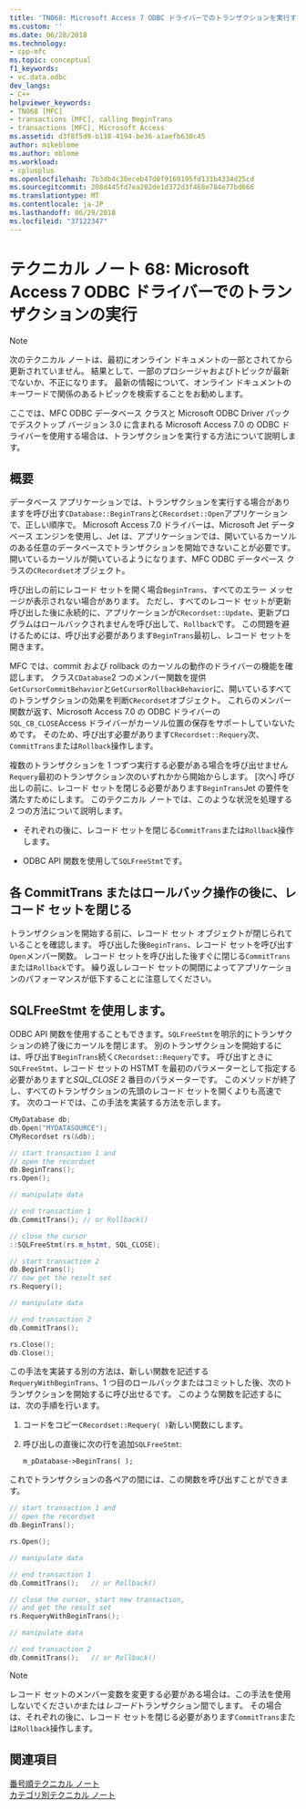 ```yaml
---
title: 'TN068: Microsoft Access 7 ODBC ドライバーでのトランザクションを実行する |Microsoft ドキュメント'
ms.custom: ''
ms.date: 06/28/2018
ms.technology:
- cpp-mfc
ms.topic: conceptual
f1_keywords:
- vc.data.odbc
dev_langs:
- C++
helpviewer_keywords:
- TN068 [MFC]
- transactions [MFC], calling BeginTrans
- transactions [MFC], Microsoft Access
ms.assetid: d3f8f5d9-b118-4194-be36-a1aefb630c45
author: mikeblome
ms.author: mblome
ms.workload:
- cplusplus
ms.openlocfilehash: 7b3db4c30eceb47d0f9169195fd131b4334d25cd
ms.sourcegitcommit: 208d445fd7ea202de1d372d3f468e784e77bd666
ms.translationtype: MT
ms.contentlocale: ja-JP
ms.lasthandoff: 06/29/2018
ms.locfileid: "37122347"
---
```

# <a name="tn068-performing-transactions-with-the-microsoft-access-7-odbc-driver"></a>テクニカル ノート 68: Microsoft Access 7 ODBC ドライバーでのトランザクションの実行

> [!NOTE]
> 次のテクニカル ノートは、最初にオンライン ドキュメントの一部とされてから更新されていません。 結果として、一部のプロシージャおよびトピックが最新でないか、不正になります。 最新の情報について、オンライン ドキュメントのキーワードで関係のあるトピックを検索することをお勧めします。

ここでは、MFC ODBC データベース クラスと Microsoft ODBC Driver パックでデスクトップ バージョン 3.0 に含まれる Microsoft Access 7.0 の ODBC ドライバーを使用する場合は、トランザクションを実行する方法について説明します。

## <a name="overview"></a>概要

データベース アプリケーションでは、トランザクションを実行する場合がありますを呼び出す`CDatabase::BeginTrans`と`CRecordset::Open`アプリケーションで、正しい順序で。 Microsoft Access 7.0 ドライバーは、Microsoft Jet データベース エンジンを使用し、Jet は、アプリケーションでは、開いているカーソルのある任意のデータベースでトランザクションを開始できないことが必要です。 開いているカーソルが開いているようになります、MFC ODBC データベース クラスの`CRecordset`オブジェクト。

呼び出しの前にレコード セットを開く場合`BeginTrans`、すべてのエラー メッセージが表示されない場合があります。 ただし、すべてのレコード セットが更新呼び出した後に永続的に、アプリケーションが`CRecordset::Update`、更新プログラムはロールバックされませんを呼び出して、`Rollback`です。 この問題を避けるためには、呼び出す必要があります`BeginTrans`最初し、レコード セットを開きます。

MFC では、commit および rollback のカーソルの動作のドライバーの機能を確認します。 クラス`CDatabase`2 つのメンバー関数を提供`GetCursorCommitBehavior`と`GetCursorRollbackBehavior`に、開いているすべてのトランザクションの効果を判断`CRecordset`オブジェクト。 これらのメンバー関数が返す、Microsoft Access 7.0 の ODBC ドライバーの`SQL_CB_CLOSE`Access ドライバーがカーソル位置の保存をサポートしていないためです。 そのため、呼び出す必要があります`CRecordset::Requery`次、`CommitTrans`または`Rollback`操作します。

複数のトランザクションを 1 つずつ実行する必要がある場合を呼び出せません`Requery`最初のトランザクション次のいずれかから開始からします。 [次へ] 呼び出しの前に、レコード セットを閉じる必要があります`BeginTrans`Jet の要件を満たすためにします。 このテクニカル ノートでは、このような状況を処理する 2 つの方法について説明します。

- それぞれの後に、レコード セットを閉じる`CommitTrans`または`Rollback`操作します。

- ODBC API 関数を使用して`SQLFreeStmt`です。

## <a name="closing-the-recordset-after-each-committrans-or-rollback-operation"></a>各 CommitTrans またはロールバック操作の後に、レコード セットを閉じる

トランザクションを開始する前に、レコード セット オブジェクトが閉じられていることを確認します。 呼び出した後`BeginTrans`、レコード セットを呼び出す`Open`メンバー関数。 レコード セットを呼び出した後すぐに閉じる`CommitTrans`または`Rollback`です。 繰り返しレコード セットの開閉によってアプリケーションのパフォーマンスが低下することに注意してください。

## <a name="using-sqlfreestmt"></a>SQLFreeStmt を使用します。

ODBC API 関数を使用することもできます。`SQLFreeStmt`を明示的にトランザクションの終了後にカーソルを閉じます。 別のトランザクションを開始するには、呼び出す`BeginTrans`続く`CRecordset::Requery`です。 呼び出すときに`SQLFreeStmt`、レコード セットの HSTMT を最初のパラメーターとして指定する必要がありますと*SQL_CLOSE* 2 番目のパラメーターです。 このメソッドが終了し、すべてのトランザクションの先頭のレコード セットを開くよりも高速です。 次のコードでは、この手法を実装する方法を示します。

```cpp
CMyDatabase db;
db.Open("MYDATASOURCE");
CMyRecordset rs(&db);

// start transaction 1 and
// open the recordset
db.BeginTrans();
rs.Open();

// manipulate data

// end transaction 1
db.CommitTrans(); // or Rollback()

// close the cursor
::SQLFreeStmt(rs.m_hstmt, SQL_CLOSE);

// start transaction 2
db.BeginTrans();
// now get the result set
rs.Requery();

// manipulate data

// end transaction 2
db.CommitTrans();

rs.Close();
db.Close();
```

この手法を実装する別の方法は、新しい関数を記述する`RequeryWithBeginTrans`、1 つ目のロールバックまたはコミットした後、次のトランザクションを開始するに呼び出せるです。 このような関数を記述するには、次の手順を行います。

1. コードをコピー`CRecordset::Requery( )`新しい関数にします。

2. 呼び出しの直後に次の行を追加`SQLFreeStmt`:

   `m_pDatabase->BeginTrans( );`

これでトランザクションの各ペアの間には、この関数を呼び出すことができます。

```cpp
// start transaction 1 and
// open the recordset
db.BeginTrans();

rs.Open();

// manipulate data

// end transaction 1
db.CommitTrans();   // or Rollback()

// close the cursor, start new transaction,
// and get the result set
rs.RequeryWithBeginTrans();

// manipulate data

// end transaction 2
db.CommitTrans();   // or Rollback()
```

> [!NOTE]
> レコード セットのメンバー変数を変更する必要がある場合は、この手法を使用しないでください*か*または*レコード*トランザクション間でします。 その場合は、それぞれの後に、レコード セットを閉じる必要があります`CommitTrans`または`Rollback`操作します。

## <a name="see-also"></a>関連項目

[番号順テクニカル ノート](../mfc/technical-notes-by-number.md)  
[カテゴリ別テクニカル ノート](../mfc/technical-notes-by-category.md)  
